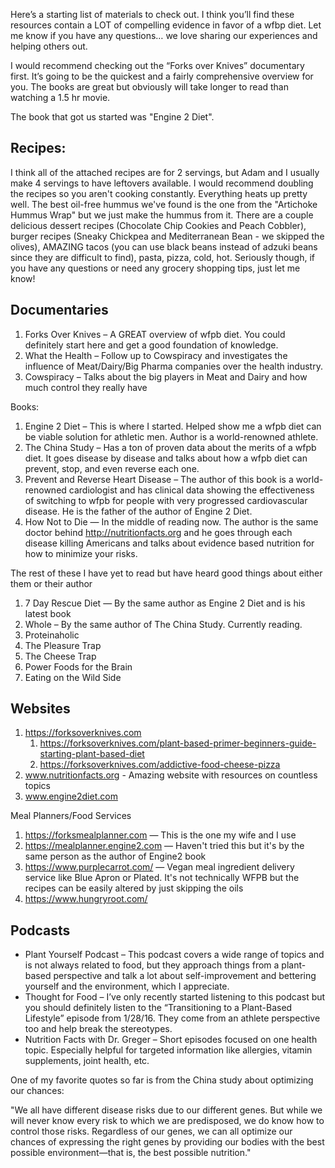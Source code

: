 Here’s a starting list of materials to check out. I think you’ll find these resources contain a LOT of compelling evidence in favor of a wfbp diet. Let me know if you have any questions… we love sharing our experiences and helping others out. 
 
I would recommend checking out the “Forks over Knives” documentary first. It’s going to be the quickest and a fairly comprehensive overview for you. The books are great but obviously will take longer to read than watching a 1.5 hr movie.

The book that got us started was "Engine 2 Diet". 

## Recipes:
I think all of the attached recipes are for 2 servings, but Adam and I usually make 4 servings to have leftovers available. I would recommend doubling the recipes so you aren't cooking constantly. Everything heats up pretty well. The best oil-free hummus we've found is the one from the "Artichoke Hummus Wrap" but we just make the hummus from it. There are a couple delicious dessert recipes (Chocolate Chip Cookies and Peach Cobbler), burger recipes (Sneaky Chickpea and Mediterranean Bean - we skipped the olives), AMAZING tacos (you can use black beans instead of adzuki beans since they are difficult to find), pasta, pizza, cold, hot. Seriously though, if you have any questions or need any grocery shopping tips, just let me know!
 
## Documentaries

1. Forks Over Knives – A GREAT overview of wfpb diet. You could definitely start here and get a good foundation of knowledge.
2. What the Health – Follow up to Cowspiracy and investigates the influence of Meat/Dairy/Big Pharma companies over the health industry.
3. Cowspiracy – Talks about the big players in Meat and Dairy and how much control they really have
 
Books:
1. Engine 2 Diet – This is where I started. Helped show me a wfpb diet can be viable solution for athletic men. Author is a world-renowned athlete.
2. The China Study – Has a ton of proven data about the merits of a wfpb diet. It goes disease by disease and talks about how a wfpb diet can prevent, stop, and even reverse each one.
3. Prevent and Reverse Heart Disease – The author of this book is a world-renowned cardiologist and has clinical data showing the effectiveness of switching to wfpb for people with very progressed cardiovascular disease. He is the father of the author of Engine 2 Diet.
4. How Not to Die — In the middle of reading now. The author is the same doctor behind http://nutritionfacts.org and he goes through each disease killing Americans and talks about evidence based nutrition for how to minimize your risks.

The rest of these I have yet to read but have heard good things about either them or their author
 
1. 7 Day Rescue Diet — By the same author as Engine 2 Diet and is his latest book
2. Whole – By the same author of The China Study. Currently reading.
3. Proteinaholic 
4. The Pleasure Trap 
5. The Cheese Trap 
6. Power Foods for the Brain
7. Eating on the Wild Side 
 
## Websites
1. https://forksoverknives.com
    1. https://forksoverknives.com/plant-based-primer-beginners-guide-starting-plant-based-diet
    2. https://forksoverknives.com/addictive-food-cheese-pizza
2. www.nutritionfacts.org - Amazing website with resources on countless topics
3. www.engine2diet.com 

Meal Planners/Food Services
1. https://forksmealplanner.com — This is the one my wife and I use
2. https://mealplanner.engine2.com — Haven't tried this but it's by the same person as the author of Engine2 book
3. https://www.purplecarrot.com/ — Vegan meal ingredient delivery service like Blue Apron or Plated. It's not technically WFPB but the recipes can be easily altered by just skipping the oils
4. https://www.hungryroot.com/

## Podcasts
* Plant Yourself Podcast – This podcast covers a wide range of topics and is not always related to food, but they approach things from a plant-based perspective and talk a lot about self-improvement and bettering yourself and the environment, which I appreciate.
* Thought for Food – I’ve only recently started listening to this podcast but you should definitely listen to the “Transitioning to a Plant-Based Lifestyle” episode from 1/28/16. They come from an athlete perspective too and help break the stereotypes.
* Nutrition Facts with Dr. Greger – Short episodes focused on one health topic. Especially helpful for targeted information like allergies, vitamin supplements, joint health, etc.

One of my favorite quotes so far is from the China study about optimizing our chances:

"We all have different disease risks due to our different genes. But while we will never know every risk to which we are predisposed, we do know how to control those risks. Regardless of our genes, we can all optimize our chances of expressing the right genes by providing our bodies with the best possible environment—that is, the best possible nutrition."